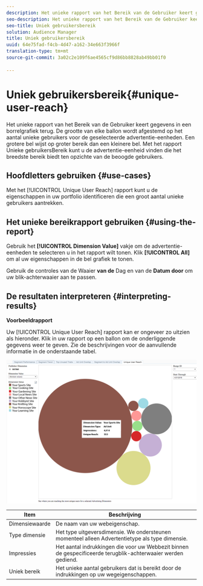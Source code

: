 ```yaml
---
description: Het unieke rapport van het Bereik van de Gebruiker keert gegevens in een borrelgrafiek terug. De grootte van elke ballon wordt afgestemd op het aantal unieke gebruikers voor de geselecteerde advertentie-eenheden. Een grotere bel wijst op groter bereik dan een kleinere bel. Met het rapport Unieke gebruikersBereik kunt u de advertentie-eenheid vinden die het breedste bereik biedt ten opzichte van de beoogde gebruikers.
seo-description: Het unieke rapport van het Bereik van de Gebruiker keert gegevens in een borrelgrafiek terug. De grootte van elke ballon wordt afgestemd op het aantal unieke gebruikers voor de geselecteerde advertentie-eenheden. Een grotere bel wijst op groter bereik dan een kleinere bel. Met het rapport Unieke gebruikersBereik kunt u de advertentie-eenheid vinden die het breedste bereik biedt ten opzichte van de beoogde gebruikers.
seo-title: Uniek gebruikersbereik
solution: Audience Manager
title: Uniek gebruikersbereik
uuid: 64e75fad-f4cb-4d47-a162-34e663f3966f
translation-type: tm+mt
source-git-commit: 3a02c2e109f6ae4565cf9d86bb8828ab49bb01f0

---
```



# Uniek gebruikersbereik{#unique-user-reach}

Het unieke rapport van het Bereik van de Gebruiker keert gegevens in een borrelgrafiek terug. De grootte van elke ballon wordt afgestemd op het aantal unieke gebruikers voor de geselecteerde advertentie-eenheden. Een grotere bel wijst op groter bereik dan een kleinere bel. Met het rapport Unieke gebruikersBereik kunt u de advertentie-eenheid vinden die het breedste bereik biedt ten opzichte van de beoogde gebruikers.

## Hoofdletters gebruiken {#use-cases}

Met het [!UICONTROL Unique User Reach] rapport kunt u de eigenschappen in uw portfolio identificeren die een groot aantal unieke gebruikers aantrekken.

## Het unieke bereikrapport gebruiken {#using-the-report}

Gebruik het **[!UICONTROL Dimension Value]** vakje om de advertentie-eenheden te selecteren u in het rapport wilt tonen. Klik **[!UICONTROL All]** om al uw eigenschappen in de bel grafiek te tonen.

Gebruik de controles van de Waaier **van de** Dag en van de **Datum door** om uw blik-achterwaaier aan te passen.

## De resultaten interpreteren {#interpreting-results}

**Voorbeeldrapport**

Uw [!UICONTROL Unique User Reach] rapport kan er ongeveer zo uitzien als hieronder. Klik in uw rapport op een ballon om de onderliggende gegevens weer te geven. Zie de beschrijvingen voor de aanvullende informatie in de onderstaande tabel.

![](assets/publisher_unique_user_reach.png)

| Item | Beschrijving |
|--- |--- |
| Dimensiewaarde | De naam van uw webeigenschap. |
| Type dimensie | Het type uitgeversdimensie. We ondersteunen momenteel alleen Advertentietype als type dimensie. |
| Impressies | Het aantal indrukkingen die voor uw Webbezit binnen de gespecificeerde terugblik-achterwaaier werden gediend. |
| Uniek bereik | Het unieke aantal gebruikers dat is bereikt door de indrukkingen op uw wegeigenschappen. |